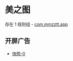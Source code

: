 # 美之图

存在 1 规则组 - [com.mmzztt.app](/src/apps/com.mmzztt.app.ts)

## 开屏广告

- [快照-0](https://i.gkd.li/import/13258832)
